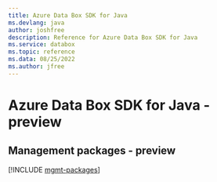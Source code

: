 ```yaml
---
title: Azure Data Box SDK for Java
ms.devlang: java
author: joshfree
description: Reference for Azure Data Box SDK for Java
ms.service: databox
ms.topic: reference
ms.data: 08/25/2022
ms.author: jfree
---
```

# Azure Data Box SDK for Java - preview

## Management packages - preview
[!INCLUDE [mgmt-packages](data-box-mgmt-index.md)]